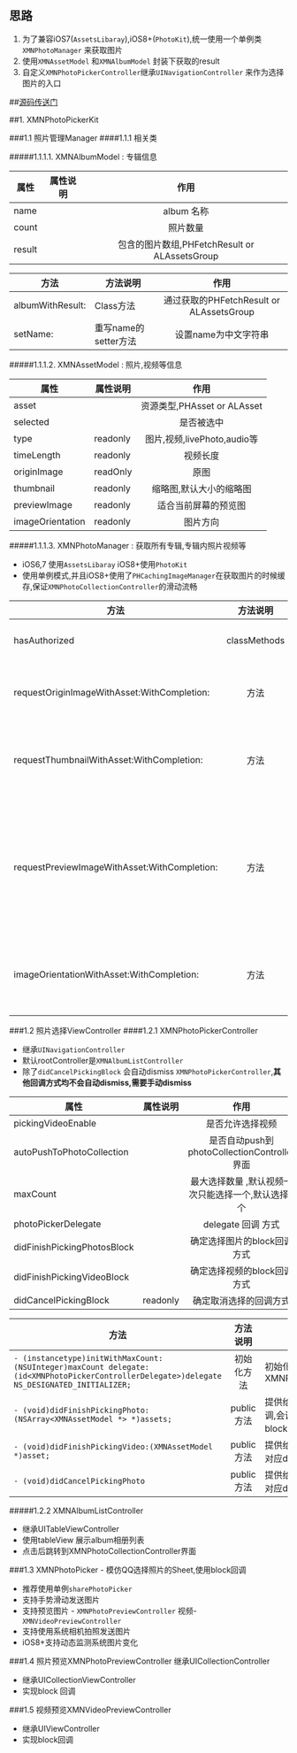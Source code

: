 ## 思路

1. 为了兼容iOS7(`AssetsLibaray`),iOS8+(`PhotoKit`),统一使用一个单例类 `XMNPhotoManager` 来获取图片
2. 使用`XMNAssetModel` 和`XMNAlbumModel` 封装下获取的result
3. 自定义`XMNPhotoPickerController`继承`UINavigationController` 来作为选择图片的入口

##[源码传送门](https://github.com/ws00801526/XMNPhotoPickerFramework)

##1. XMNPhotoPickerKit

###1.1 照片管理Manager
####1.1.1 相关类

#####1.1.1.1. XMNAlbumModel : 专辑信息

| 属性        |  属性说明     |  作用           |
| ------------- | --- |:-------------:| 
| name   |    | album 名称 | 
| count     |   | 照片数量  | 
| result |    | 包含的图片数组,PHFetchResult<PHAsset> or ALAssetsGroup<ALAsset> | 


| 方法        |  方法说明     |  作用           |
| ------------- | --- |:-------------:| 
| albumWithResult:   | Class方法   |  通过获取的PHFetchResult<PHAsset> or ALAssetsGroup<ALAsset> | 
| setName:     |  重写name的setter方法  | 设置name为中文字符串  | 

#####1.1.1.2. XMNAssetModel : 照片,视频等信息

| 属性        |  属性说明     |  作用           |
| ------------- | --- |:-------------:| 
| asset   |    | 资源类型,PHAsset or ALAsset | 
| selected     |   | 是否被选中   | 
| type |  readonly  | 图片,视频,livePhoto,audio等| 
| timeLength | readonly | 视频长度 |
| originImage   | readOnly  | 原图 | 
| thumbnail     |  readonly | 缩略图,默认大小的缩略图   | 
| previewImage |  readonly  |适合当前屏幕的预览图 | 
| imageOrientation | readonly | 图片方向|

#####1.1.1.3. XMNPhotoManager : 获取所有专辑,专辑内照片视频等

* iOS6,7 使用`AssetsLibaray` iOS8+使用`PhotoKit`
* 使用单例模式,并且iOS8+使用了`PHCachingImageManager`在获取图片的时候缓存,保证`XMNPhotoCollectionController`的滑动流畅

| 	方法        |  方法说明          | 作用 | 
| ------------- |:-------------:| --- | 
| hasAuthorized| classMethods | 判断是否授权 |
| | 
| requestOriginImageWithAsset:WithCompletion:      |  方法 | 获取asset的原图  | 
| requestThumbnailWithAsset:WithCompletion:     |  方法   | 获取asset的对应的缩略图 |
| requestPreviewImageWithAsset:WithCompletion: |   方法 | 获取asset对应的预览图,适应当前屏幕的尺寸 |  
| imageOrientationWithAsset:WithCompletion: |  方法  |获取对应asset的图片方向 | 

###1.2 照片选择ViewController
####1.2.1 XMNPhotoPickerController

* 继承`UINavigationController`
* 默认rootController是`XMNAlbumListController`
* 除了`didCancelPickingBlock` 会自动dismiss `XMNPhotoPickerController`,**其他回调方式均不会自动dismiss,需要手动dismiss**

| 属性        |  属性说明     |  作用           |
| ------------- | --- |:-------------:| 
| pickingVideoEnable   |    | 是否允许选择视频 | 
| autoPushToPhotoCollection     |   | 是否自动push到photoCollectionController界面   | 
| maxCount |   | 最大选择数量 ,默认视频一次只能选择一个,默认选择9个| 
| photoPickerDelegate |  | delegate 回调 方式|
| didFinishPickingPhotosBlock   |   | 确定选择图片的block回调方式 | 
| didFinishPickingVideoBlock     |   | 确定选择视频的block回调方式  | 
| didCancelPickingBlock |  readonly  | 确定取消选择的回调方式 | 


| 	方法        |  方法说明          | 作用 | 
| ------------- |:-------------:| --- | 
| `- (instancetype)initWithMaxCount:(NSUInteger)maxCount delegate:(id<XMNPhotoPickerControllerDelegate>)delegate NS_DESIGNATED_INITIALIZER;`| 初始化方法 | 初始化XMNPhotoPickerController |
| `- (void)didFinishPickingPhoto:(NSArray<XMNAssetModel *> *)assets;`      | public方法  | 提供给viewControllers 回调,会调用自身delegate以及block 的对应回调 | 
| `- (void)didFinishPickingVideo:(XMNAssetModel *)asset;`     | public方法   | 提供给viewControllers 唤起对应delegate,block 回调 |
| `- (void)didCancelPickingPhoto` |  public方法 | 提供给viewControllers 唤起对应delegate,block回调 |  

#####1.2.2 XMNAlbumListController

* 继承UITableViewController
* 使用tableView 展示album相册列表
* 点击后跳转到XMNPhotoCollectionController界面

###1.3 XMNPhotoPicker - 模仿QQ选择照片的Sheet,使用block回调

* 推荐使用单例`sharePhotoPicker`
* 支持手势滑动发送图片
* 支持预览图片 - `XMNPhotoPreviewController` 视频-`XMNVideoPreviewController`
* 支持使用系统相机拍照发送图片
* iOS8+支持动态监测系统图片变化

###1.4 照片预览XMNPhotoPreviewController 继承UICollectionController

* 继承UICollectionViewController
* 实现block 回调

###1.5 视频预览XMNVideoPreviewController

* 继承UIViewController
* 实现block回调